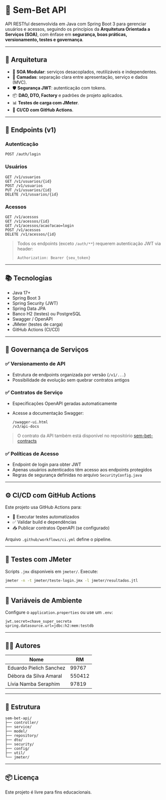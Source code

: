 # 🧠 Sem-Bet API

API RESTful desenvolvida em Java com Spring Boot 3 para gerenciar usuários e acessos, seguindo os princípios da **Arquitetura Orientada a Serviços (SOA)**, com ênfase em **segurança, boas práticas, versionamento, testes e governança**.

---

## 🧱 Arquitetura

- 🔁 **SOA Modular**: serviços desacoplados, reutilizáveis e independentes.
- 🧩 **Camadas**: separação clara entre apresentação, serviço e dados (MVC).
- 🛡️ **Segurança JWT**: autenticação com tokens.
- 📦 **DAO, DTO, Factory** e padrões de projeto aplicados.
- 📊 **Testes de carga com JMeter**.
- 🚀 **CI/CD com GitHub Actions**.

---

## 🚀 Endpoints (v1)

### Autenticação
```http
POST /auth/login
````

### Usuários

```http
GET /v1/usuarios
GET /v1/usuarios/{id}
POST /v1/usuarios
PUT /v1/usuarios/{id}
DELETE /v1/usuarios/{id}
```

### Acessos

```http
GET /v1/acessos
GET /v1/acessos/{id}
GET /v1/acessos/acao?acao=login
POST /v1/acessos
DELETE /v1/acessos/{id}
```

> Todos os endpoints (exceto `/auth/**`) requerem autenticação JWT via header:
>
> ```
> Authorization: Bearer {seu_token}
> ```

---

## 📚 Tecnologias

* Java 17+
* Spring Boot 3
* Spring Security (JWT)
* Spring Data JPA
* Banco H2 (testes) ou PostgreSQL
* Swagger / OpenAPI
* JMeter (testes de carga)
* GitHub Actions (CI/CD)

---

## 📄 Governança de Serviços

### ✅ Versionamento de API

* Estrutura de endpoints organizada por versão (`/v1/...`)
* Possibilidade de evolução sem quebrar contratos antigos

### ✅ Contratos de Serviço

* Especificações OpenAPI geradas automaticamente
* Acesse a documentação Swagger:

  ```
  /swagger-ui.html
  /v3/api-docs
  ```

> O contrato da API também está disponível no repositório [sem-bet-contracts](https://github.com/seuusuario/sem-bet-contracts)

### ✅ Políticas de Acesso

* Endpoint de login para obter JWT
* Apenas usuários autenticados têm acesso aos endpoints protegidos
* Regras de segurança definidas no arquivo `SecurityConfig.java`

---

## ⚙️ CI/CD com GitHub Actions

Este projeto usa GitHub Actions para:

* 🧪 Executar testes automatizados
* ✅ Validar build e dependências
* 📥 Publicar contratos OpenAPI (se configurado)

Arquivo `.github/workflows/ci.yml` define o pipeline.

---

## 🧪 Testes com JMeter

Scripts `.jmx` disponíveis em `jmeter/`. Execute:

```bash
jmeter -n -t jmeter/teste-login.jmx -l jmeter/resultados.jtl
```

---

## 🔐 Variáveis de Ambiente

Configure o `application.properties` ou use um `.env`:

```properties
jwt.secret=chave_super_secreta
spring.datasource.url=jdbc:h2:mem:testdb
```

---

## 👨‍💻 Autores

| Nome                    | RM     |
| ----------------------- | ------ |
| Eduardo Pielich Sanchez | 99767  |
| Débora da Silva Amaral  | 550412 |
| Lívia Namba Seraphim    | 97819  |

---

## 📁 Estrutura

```
sem-bet-api/
├── controller/
├── service/
├── model/
├── repository/
├── dto/
├── security/
├── config/
├── util/
└── jmeter/
```

---

## 📦 Licença

Este projeto é livre para fins educacionais.

